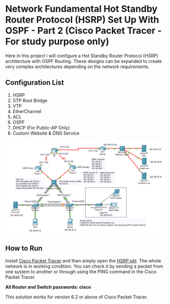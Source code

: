 # Network Fundamental Hot Standby Router Protocol (HSRP) Set Up With OSPF - Part 2 (Cisco Packet Tracer - For study purpose only)
Here in this project i will configure a Hot Standby Router Protocol (HSRP) architecture with OSPF Routing. These designs can be expanded to create very complex architectures depending on the network requirements.

## Configuration List
1. HSRP
2. STP Root Bridge
3. VTP
4. EtherChannel
5. ACL
6. OSPF
7. DHCP (For Public-AP Only)
8. Custom Website & DNS Service

![network design](/hsrp.PNG)

## How to Run
Install [Cisco Packet Tracer](https://www.netacad.com/courses/packet-tracer) and then simply open the [HSRP.pkt](https://github.com/weixiong15/Network_Fundamental_HSRP/blob/master/HSRP.pkt). The whole network is in working condition. You can check it by sending a packet from one system to another or through using the PING command in the Cisco Packet Tracer.

**All Router and Switch passwords: cisco**

This solution works for version 6.2 or above of Cisco Packet Tracer.
